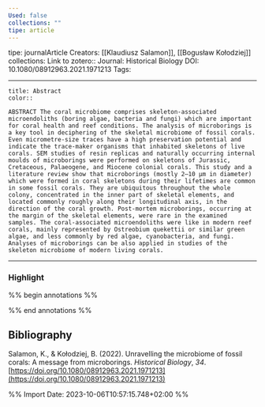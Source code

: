 ```yaml
---
Used: false
collections: ""
tipe: article
---
```

tipe: journalArticle
Creators: [[Klaudiusz Salamon]], [[Bogusław Kołodziej]]
collections: 
Link to zotero:: 
Journal: Historical Biology
DOI: 10.1080/08912963.2021.1971213
Tags: 

---
```ad-note
title: Abstract
color:: 

ABSTRACT The coral microbiome comprises skeleton-associated microendoliths (boring algae, bacteria and fungi) which are important for coral health and reef conditions. The analysis of microborings is a key tool in deciphering of the skeletal microbiome of fossil corals. Even micrometre-size traces have a high preservation potential and indicate the trace-maker organisms that inhabited skeletons of live corals. SEM studies of resin replicas and naturally occurring internal moulds of microborings were performed on skeletons of Jurassic, Cretaceous, Palaeogene, and Miocene colonial corals. This study and a literature review show that microborings (mostly 2–10 μm in diameter) which were formed in coral skeletons during their lifetimes are common in some fossil corals. They are ubiquitous throughout the whole colony, concentrated in the inner part of skeletal elements, and located commonly roughly along their longitudinal axis, in the direction of the coral growth. Post-mortem microborings, occurring at the margin of the skeletal elements, were rare in the examined samples. The coral-associated microendoliths were like in modern reef corals, mainly represented by Ostreobium quekettii or similar green algae, and less commonly by red algae, cyanobacteria, and fungi. Analyses of microborings can be also applied in studies of the skeleton microbiome of modern living corals.

```

---
### Highlight

%% begin annotations %%

%% end annotations %%

## Bibliography

Salamon, K., & Kołodziej, B. (2022). Unravelling the microbiome of fossil corals: A message from microborings. _Historical Biology_, _34_. [https://doi.org/10.1080/08912963.2021.1971213](https://doi.org/10.1080/08912963.2021.1971213)

%% Import Date: 2023-10-06T10:57:15.748+02:00 %%
